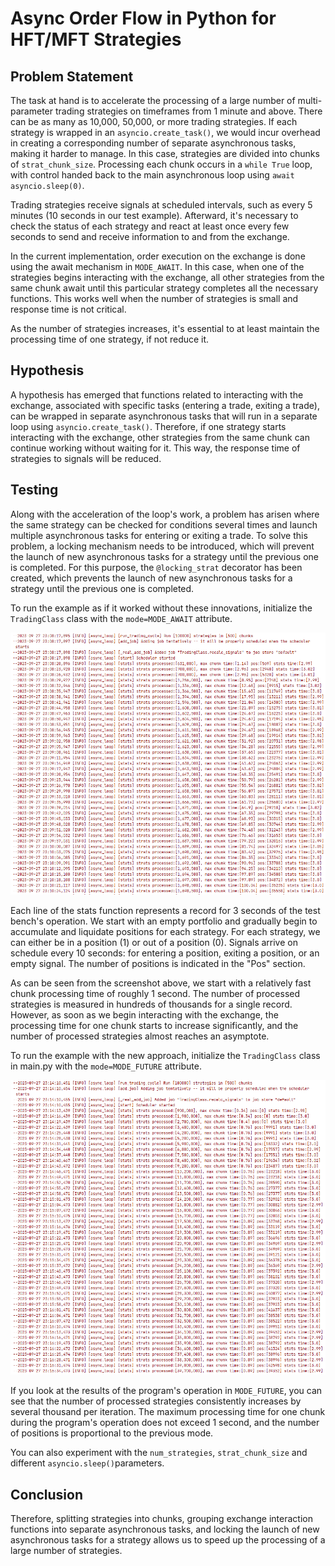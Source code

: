 # Async Order Flow in Python for HFT/MFT Strategies

## Problem Statement

The task at hand is to accelerate the processing of a large number of multi-parameter trading strategies on timeframes from 1 minute and above. There can be as many as 10,000, 50,000, or more trading strategies. If each strategy is wrapped in an `asyncio.create_task()`, we would incur overhead in creating a corresponding number of separate asynchronous tasks, making it harder to manage. In this case, strategies are divided into chunks of `strat_chunk_size`. Processing each chunk occurs in a `while True` loop, with control handed back to the main asynchronous loop using `await asyncio.sleep(0)`.

Trading strategies receive signals at scheduled intervals, such as every 5 minutes (10 seconds in our test example). Afterward, it's necessary to check the status of each strategy and react at least once every few seconds to send and receive information to and from the exchange.

In the current implementation, order execution on the exchange is done using the await mechanism in `MODE_AWAIT`. In this case, when one of the strategies begins interacting with the exchange, all other strategies from the same chunk await until this particular strategy completes all the necessary functions. This works well when the number of strategies is small and response time is not critical.

As the number of strategies increases, it's essential to at least maintain the processing time of one strategy, if not reduce it.

## Hypothesis

A hypothesis has emerged that functions related to interacting with the exchange, associated with specific tasks (entering a trade, exiting a trade), can be wrapped in separate asynchronous tasks that will run in a separate loop using `asyncio.create_task()`. Therefore, if one strategy starts interacting with the exchange, other strategies from the same chunk can continue working without waiting for it. This way, the response time of strategies to signals will be reduced.

## Testing

Along with the acceleration of the loop's work, a problem has arisen where the same strategy can be checked for conditions several times and launch multiple asynchronous tasks for entering or exiting a trade. To solve this problem, a locking mechanism needs to be introduced, which will prevent the launch of new asynchronous tasks for a strategy until the previous one is completed. For this purpose, the `@locking_strat` decorator has been created, which prevents the launch of new asynchronous tasks for a strategy until the previous one is completed.

To run the example as if it worked without these innovations, initialize the `TradingClass` class with the `mode=MODE_AWAIT` attribute.

![Screenshot of MODE_AWAIT](img/mode_await.png)

Each line of the stats function represents a record for 3 seconds  of the test bench's operation. We start with an empty portfolio and gradually begin to accumulate and liquidate positions for each strategy. For each strategy, we can either be in a position (1) or out of a position (0). Signals arrive on schedule every 10 seconds: for entering a position, exiting a position, or an empty signal. The number of positions is indicated in the "Pos" section.

As can be seen from the screenshot above, we start with a relatively fast chunk processing time of roughly 1 second. The number of processed strategies is measured in hundreds of thousands for a single record. However, as soon as we begin interacting with the exchange, the processing time for one chunk starts to increase significantly, and the number of processed strategies almost reaches an asymptote. 

To run the example with the new approach, initialize the `TradingClass` class in main.py with the `mode=MODE_FUTURE` attribute. 

![Screenshot of MODE_AWAIT](img/mode_future.png)

If you look at the results of the program's operation in `MODE_FUTURE`, you can see that the number of processed strategies consistently increases by several thousand per iteration. The maximum processing time for one chunk during the program's operation does not exceed 1 second, and the number of positions is proportional to the previous mode.

You can also experiment with the `num_strategies`, `strat_chunk_size` and different `asyncio.sleep()`parameters.

## Conclusion

Therefore, splitting strategies into chunks, grouping exchange interaction functions into separate asynchronous tasks, and locking the launch of new asynchronous tasks for a strategy allows us to speed up the processing of a large number of strategies.


